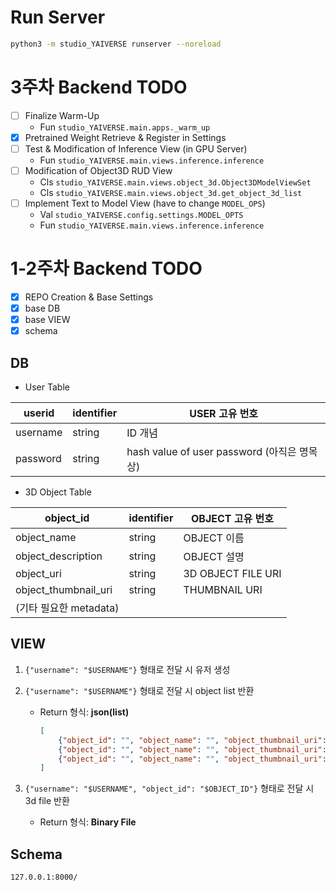 # Run Server

```bash
python3 -m studio_YAIVERSE runserver --noreload
```


# 3주차 Backend TODO

- [ ] Finalize Warm-Up
  - Fun `studio_YAIVERSE.main.apps._warm_up`
- [X] Pretrained Weight Retrieve & Register in Settings
- [ ] Test & Modification of Inference View (in GPU Server)
  - Fun `studio_YAIVERSE.main.views.inference.inference`
- [ ] Modification of Object3D RUD View
  - Cls `studio_YAIVERSE.main.views.object_3d.Object3DModelViewSet`
  - Cls `studio_YAIVERSE.main.views.object_3d.get_object_3d_list`
- [ ] Implement Text to Model View (have to change `MODEL_OPS`)
  - Val `studio_YAIVERSE.config.settings.MODEL_OPTS`
  - Fun `studio_YAIVERSE.main.views.inference.inference`


# 1-2주차 Backend TODO

- [X] REPO Creation & Base Settings
- [X] base DB
- [X] base VIEW
- [X] schema

## DB

- User Table
    
| userid   | identifier | USER 고유 번호                            |
|----------|------------|---------------------------------------|
| username | string     | ID 개념                                 |
| password | string     | hash value of user password (아직은 명목상) |

- 3D Object Table

| object_id            | identifier | OBJECT 고유 번호       |
|----------------------|------------|--------------------|
| object_name          | string     | OBJECT 이름          |
| object_description   | string     | OBJECT 설명          |
| object_uri           | string     | 3D OBJECT FILE URI |
| object_thumbnail_uri | string     | THUMBNAIL URI      |
| (기타 필요한 metadata)    |            |                    |

## VIEW
1. `{"username": "$USERNAME"}` 형태로 전달 시 유저 생성
2. `{"username": "$USERNAME"}` 형태로 전달 시 object list 반환
    - Return 형식: **json(list)**
            
        ```json
        [
            {"object_id": "", "object_name": "", "object_thumbnail_uri": ""},
            {"object_id": "", "object_name": "", "object_thumbnail_uri": ""},
            {"object_id": "", "object_name": "", "object_thumbnail_uri": ""}
        ]
        ```
            
3. `{"username": "$USERNAME", "object_id": "$OBJECT_ID"}` 형태로 전달 시 3d file 반환
    - Return 형식: **Binary File**

## **Schema**

`127.0.0.1:8000/`
